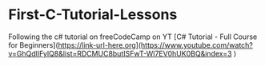 # First-C-Tutorial-Lessons
Following the c# tutorial on freeCodeCamp on YT
[C# Tutorial - Full Course for Beginners](https://link-url-here.org](https://www.youtube.com/watch?v=GhQdlIFylQ8&list=RDCMUC8butISFwT-Wl7EV0hUK0BQ&index=3
)

